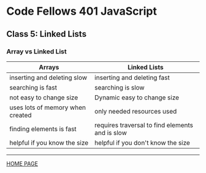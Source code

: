 # Code Fellows 401 JavaScript

## Class 5: Linked Lists

### Array vs Linked List

| Arrays                           | Linked Lists                                    |
| -------------------------------- | ----------------------------------------------- |
| inserting and deleting slow      | inserting and deleting fast                     |
| searching is fast                | searching is slow                               |
| not easy to change size          | Dynamic easy to change size                     |
| uses lots of memory when created | only needed resources used                      |
| finding elements is fast         | requires traversal to find elements and is slow |
| helpful if you know the size     | helpful if you don't know the size              |

---

[HOME PAGE](https://getullrichordietrying.github.io/reading-notes/)
